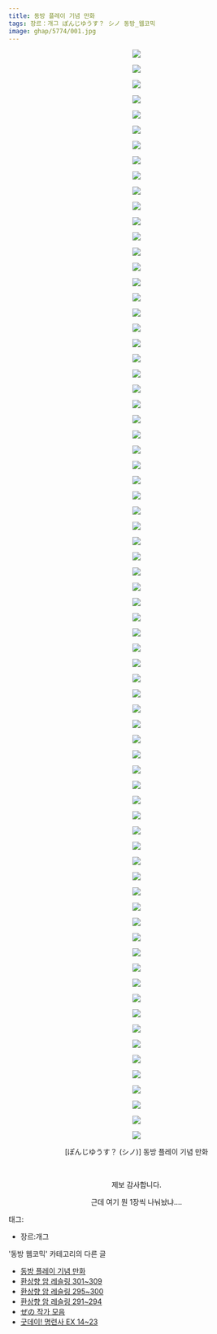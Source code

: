 ```yaml
---
title: 동방 플레이 기념 만화
tags: 장르：개그 ぽんじゆうす？ シノ 동방_웹코믹
image: ghap/5774/001.jpg
---
```

<div class="article">
<p style="text-align: center; clear: none; float: none;"><img src="{{ site.nasurl }}/ghap/5774/001.jpg"/></p>
<p style="text-align: center; clear: none; float: none;"><img src="{{ site.nasurl }}/ghap/5774/002.jpg"/></p>
<p style="text-align: center; clear: none; float: none;"><img src="{{ site.nasurl }}/ghap/5774/003.jpg"/></p>
<p style="text-align: center; clear: none; float: none;"><img src="{{ site.nasurl }}/ghap/5774/004.jpg"/></p>
<p style="text-align: center; clear: none; float: none;"><img src="{{ site.nasurl }}/ghap/5774/005.jpg"/></p>
<p style="text-align: center; clear: none; float: none;"><img src="{{ site.nasurl }}/ghap/5774/006.jpg"/></p>
<p style="text-align: center; clear: none; float: none;"><img src="{{ site.nasurl }}/ghap/5774/007.jpg"/></p>
<p style="text-align: center; clear: none; float: none;"><img src="{{ site.nasurl }}/ghap/5774/008.jpg"/></p>
<p style="text-align: center; clear: none; float: none;"><img src="{{ site.nasurl }}/ghap/5774/009.jpg"/></p>
<p style="text-align: center; clear: none; float: none;"><img src="{{ site.nasurl }}/ghap/5774/010.jpg"/></p>
<p style="text-align: center; clear: none; float: none;"><img src="{{ site.nasurl }}/ghap/5774/011.jpg"/></p>
<p style="text-align: center; clear: none; float: none;"><img src="{{ site.nasurl }}/ghap/5774/012.jpg"/></p>
<p style="text-align: center; clear: none; float: none;"><img src="{{ site.nasurl }}/ghap/5774/013.jpg"/></p>
<p style="text-align: center; clear: none; float: none;"><img src="{{ site.nasurl }}/ghap/5774/014.jpg"/></p>
<p style="text-align: center; clear: none; float: none;"><img src="{{ site.nasurl }}/ghap/5774/015.jpg"/></p>
<p style="text-align: center; clear: none; float: none;"><img src="{{ site.nasurl }}/ghap/5774/016.jpg"/></p>
<p style="text-align: center; clear: none; float: none;"><img src="{{ site.nasurl }}/ghap/5774/017.jpg"/></p>
<p style="text-align: center; clear: none; float: none;"><img src="{{ site.nasurl }}/ghap/5774/018.jpg"/></p>
<p style="text-align: center; clear: none; float: none;"><img src="{{ site.nasurl }}/ghap/5774/019.jpg"/></p>
<p style="text-align: center; clear: none; float: none;"><img src="{{ site.nasurl }}/ghap/5774/020.jpg"/></p>
<p style="text-align: center; clear: none; float: none;"><img src="{{ site.nasurl }}/ghap/5774/021.jpg"/></p>
<p style="text-align: center; clear: none; float: none;"><img src="{{ site.nasurl }}/ghap/5774/022.jpg"/></p>
<p style="text-align: center; clear: none; float: none;"><img src="{{ site.nasurl }}/ghap/5774/023.jpg"/></p>
<p style="text-align: center; clear: none; float: none;"><img src="{{ site.nasurl }}/ghap/5774/024.jpg"/></p>
<p style="text-align: center; clear: none; float: none;"><img src="{{ site.nasurl }}/ghap/5774/025.jpg"/></p>
<p style="text-align: center; clear: none; float: none;"><img src="{{ site.nasurl }}/ghap/5774/026.jpg"/></p>
<p style="text-align: center; clear: none; float: none;"><img src="{{ site.nasurl }}/ghap/5774/027.jpg"/></p>
<p style="text-align: center; clear: none; float: none;"><img src="{{ site.nasurl }}/ghap/5774/028.jpg"/></p>
<p style="text-align: center; clear: none; float: none;"><img src="{{ site.nasurl }}/ghap/5774/029.jpg"/></p>
<p style="text-align: center; clear: none; float: none;"><img src="{{ site.nasurl }}/ghap/5774/030.jpg"/></p>
<p style="text-align: center; clear: none; float: none;"><img src="{{ site.nasurl }}/ghap/5774/031.jpg"/></p>
<p style="text-align: center; clear: none; float: none;"><img src="{{ site.nasurl }}/ghap/5774/032.jpg"/></p>
<p style="text-align: center; clear: none; float: none;"><img src="{{ site.nasurl }}/ghap/5774/033.jpg"/></p>
<p style="text-align: center; clear: none; float: none;"><img src="{{ site.nasurl }}/ghap/5774/034.jpg"/></p>
<p style="text-align: center; clear: none; float: none;"><img src="{{ site.nasurl }}/ghap/5774/035.jpg"/></p>
<p style="text-align: center; clear: none; float: none;"><img src="{{ site.nasurl }}/ghap/5774/036.jpg"/></p>
<p style="text-align: center; clear: none; float: none;"><img src="{{ site.nasurl }}/ghap/5774/037.jpg"/></p>
<p style="text-align: center; clear: none; float: none;"><img src="{{ site.nasurl }}/ghap/5774/038.jpg"/></p>
<p style="text-align: center; clear: none; float: none;"><img src="{{ site.nasurl }}/ghap/5774/039.jpg"/></p>
<p style="text-align: center; clear: none; float: none;"><img src="{{ site.nasurl }}/ghap/5774/040.jpg"/></p>
<p style="text-align: center; clear: none; float: none;"><img src="{{ site.nasurl }}/ghap/5774/041.jpg"/></p>
<p style="text-align: center; clear: none; float: none;"><img src="{{ site.nasurl }}/ghap/5774/042.jpg"/></p>
<p style="text-align: center; clear: none; float: none;"><img src="{{ site.nasurl }}/ghap/5774/043.jpg"/></p>
<p style="text-align: center; clear: none; float: none;"><img src="{{ site.nasurl }}/ghap/5774/044.jpg"/></p>
<p style="text-align: center; clear: none; float: none;"><img src="{{ site.nasurl }}/ghap/5774/045.jpg"/></p>
<p style="text-align: center; clear: none; float: none;"><img src="{{ site.nasurl }}/ghap/5774/046.jpg"/></p>
<p style="text-align: center; clear: none; float: none;"><img src="{{ site.nasurl }}/ghap/5774/047.jpg"/></p>
<p style="text-align: center; clear: none; float: none;"><img src="{{ site.nasurl }}/ghap/5774/048.jpg"/></p>
<p style="text-align: center; clear: none; float: none;"><img src="{{ site.nasurl }}/ghap/5774/049.jpg"/></p>
<p style="text-align: center; clear: none; float: none;"><img src="{{ site.nasurl }}/ghap/5774/050.jpg"/></p>
<p style="text-align: center; clear: none; float: none;"><img src="{{ site.nasurl }}/ghap/5774/051.jpg"/></p>
<p style="text-align: center; clear: none; float: none;"><img src="{{ site.nasurl }}/ghap/5774/052.jpg"/></p>
<p style="text-align: center; clear: none; float: none;"><img src="{{ site.nasurl }}/ghap/5774/053.jpg"/></p>
<p style="text-align: center; clear: none; float: none;"><img src="{{ site.nasurl }}/ghap/5774/054.jpg"/></p>
<p style="text-align: center; clear: none; float: none;"><img src="{{ site.nasurl }}/ghap/5774/055.jpg"/></p>
<p style="text-align: center; clear: none; float: none;"><img src="{{ site.nasurl }}/ghap/5774/056.jpg"/></p>
<p style="text-align: center; clear: none; float: none;"><img src="{{ site.nasurl }}/ghap/5774/057.jpg"/></p>
<p style="text-align: center; clear: none; float: none;"><img src="{{ site.nasurl }}/ghap/5774/058.jpg"/></p>
<p style="text-align: center; clear: none; float: none;"><img src="{{ site.nasurl }}/ghap/5774/059.jpg"/></p>
<p style="text-align: center; clear: none; float: none;"><img src="{{ site.nasurl }}/ghap/5774/060.jpg"/></p>
<p style="text-align: center; clear: none; float: none;"><img src="{{ site.nasurl }}/ghap/5774/061.jpg"/></p>
<p style="text-align: center; clear: none; float: none;"><img src="{{ site.nasurl }}/ghap/5774/062.jpg"/></p>
<p style="text-align: center; clear: none; float: none;"><img src="{{ site.nasurl }}/ghap/5774/063.jpg"/></p>
<p style="text-align: center; clear: none; float: none;"><img src="{{ site.nasurl }}/ghap/5774/064.jpg"/></p>
<p style="text-align: center; clear: none; float: none;"><img src="{{ site.nasurl }}/ghap/5774/065.jpg"/></p>
<p style="text-align: center; clear: none; float: none;"><img src="{{ site.nasurl }}/ghap/5774/066.jpg"/></p>
<p style="text-align: center; clear: none; float: none;"><img src="{{ site.nasurl }}/ghap/5774/067.jpg"/></p>
<p style="text-align: center; clear: none; float: none;"><img src="{{ site.nasurl }}/ghap/5774/068.jpg"/></p>
<p style="text-align: center; clear: none; float: none;"><img src="{{ site.nasurl }}/ghap/5774/069.jpg"/></p>
<p style="text-align: center; clear: none; float: none;"><img src="{{ site.nasurl }}/ghap/5774/070.jpg"/></p>
<p style="text-align: center; clear: none; float: none;"><img src="{{ site.nasurl }}/ghap/5774/071.jpg"/></p>
<p style="text-align: center; clear: none; float: none;"><img src="{{ site.nasurl }}/ghap/5774/072.jpg"/></p>
<p style="text-align: center; clear: none; float: none;">[ぽんじゆうす？ (シノ)] 동방 플레이 기념 만화</p>
<p style="text-align: center; clear: none; float: none;"><br/></p>
<p style="text-align: center; clear: none; float: none;">제보 감사합니다.</p>
<p style="text-align: center; clear: none; float: none;">근데 여기 뭔 1장씩 나눠놨냐....</p>
</div><div class="tagTrail">
<p>태그: </p>
<ul>
<li>장르:개그</li>
</ul>
</div><div class="another">
<p>'동방 웹코믹' 카테고리의 다른 글</p>
<ul>
<li><a href="/2019-02-08-ghap_5774">동방 플레이 기념 만화</a></li>
<li><a href="/2019-02-06-ghap_5759">환상향 암 레슬링 301~309</a></li>
<li><a href="/2019-02-06-ghap_5758">환상향 암 레슬링 295~300</a></li>
<li><a href="/2019-02-06-ghap_5757">환상향 암 레슬링 291~294</a></li>
<li><a href="/2019-02-05-ghap_5748">ぜの 작가 모음</a></li>
<li><a href="/2019-02-05-ghap_5746">굿데이! 명련사 EX 14~23</a></li>
</ul>
</div>